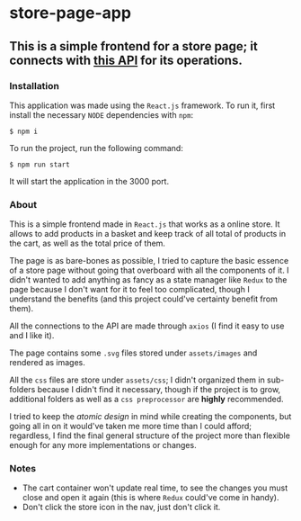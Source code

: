 # store-page-app

## This is a simple frontend for a store page; it connects with [this API](https://github.com/FSolM/shopping-page-api) for its operations.

### Installation

This application was made using the `React.js` framework. To run it, first install the necessary `NODE` dependencies with `npm`:

```
$ npm i
```

To run the project, run the following command:

```
$ npm run start
```

It will start the application in the 3000 port.

### About

This is a simple frontend made in `React.js` that works as a online store. It allows to add products in a basket and keep track of all total of products in the cart, as well as the total price of them.

The page is as bare-bones as possible, I tried to capture the basic essence of a store page without going that overboard with all the components of it. I didn't wanted to add anything as fancy as a state manager like `Redux` to the page because I don't want for it to feel too complicated, though I understand the benefits (and this project could've certainty benefit from them).

All the connections to the API are made through `axios` (I find it easy to use and I like it).

The page contains some `.svg` files stored under `assets/images` and rendered as images.

All the `css` files are store under `assets/css`; I didn't organized them in sub-folders because I didn't find it necessary, though if the project is to grow, additional folders as well as a `css preprocessor` are **highly** recommended.

I tried to keep the *atomic design* in mind while creating the components, but going all in on it would've taken me more time than I could afford; regardless, I find the final general structure of the project more than flexible enough for any more implementations or changes.

### Notes

- The cart container won't update real time, to see the changes you must close and open it again (this is where `Redux` could've come in handy).
- Don't click the store icon in the nav, just don't click it.
